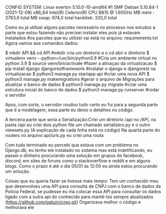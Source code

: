 CONFIG SYSTEM:
  Linux everton 5.10.0-10-amd64 #1 SMP Debian 5.10.84-1 (2021-12-08) x86_64
  Intel(R) Celeron(R) CPU B815 @ 1.60GHz
  MB mem :   3783,8 total
  MB swap:    974,0 total
  harddisk:   320,0 total


  Como eu já utilizei alguns pacotes necessário no processo nos estudos a parte que estou fazendo não precisei instalar eles pois já estavam instalados 
  #os pacotes que eu utilizei vai está no arquivo: requirements.txt
  Agora vamos aos comandos dados:
  
  $ mkdir API && cd API #mkdir cria um diretorio e o cd abri o diretorio
  $ virtualenv venv --python=/usr/bin/python3.9 #Cria um ambiente virtual no python 3.9
  $ source venv/bin/activate #fazer a ativaçao da virtualizacao
  $ pip install django djangorestframework #instalar o django e djangorest na virtualizacao
  $ python3 manage.py startapp api #criar uma nova API
  $ python3 manage.py makemigrations #gerar o arquivo de Migrações para atualizar o banco de dados
  $ python3 manage.py migrate #criar uma estrutura inicial do banco de dados
  $ python3 manage.py runserver #rodar o servidor
  
 Apos, com sorte, o servidor roudou tudo certo eu fui para a segunda parte que é a modelagem, essa parte eu deixo o detalhes no código.
 
A terceira parte que seria a Serialização:Criei um diretorio /api no /API, na pasta /api eu criei dois python file um chamado serializers.py e o outro viewsets.py (A explicação de cada linha está no código)
Na quarta parte do routers no arquivo api/urls.py eu criei uma routa

Com tudo terminado eu percebi que estava com um problema no Django.db, eu tenho ele instalado no sistema mas estã indetificando, eu passei o dinheiro procurando uma solução em grupos do facebook, discord, em sites de foruns como o stackoverflow e reddit e em alguns blogs. Como o prazo é até o dia 05/01 às 12:00 eu ainda estou procurando um solução.

Coisas que eu queria fazer se tivesse mais tempo:
  Tem um conhecido meu que desenvolveu uma API para consulta de CNPJ com o banco de dados da Policia Federal, se pudesse eu iria colocar essa API para consultar      os 	dados ligado com a outra api do conhecido para mantê-los sempre atualizados (https://github.com/gabzin/cnpj.git)
  Organizava melhor o código e melhorava ele
  
